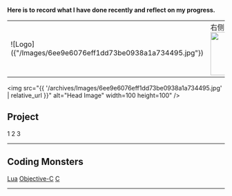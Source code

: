 **Here is to record what I have done recently and reflect on my progress.**


<html>
    <table style="margin-left: auto; margin-right: auto;">
        <tr>
            <td>
                <!--左侧内容-->
                ![Logo]({"/Images/6ee9e6076eff1dd73be0938a1a734495.jpg"})
            </td>
            <td>
                <!--右侧内容-->
                右侧
                <img src="https://i-blog.csdnimg.cn/blog_migrate/53d6a8da336371bcfc206829506d29dd.jpeg" width=100 height=100>
            </td>
        </tr>
    </table>
</html>


<!-- ![Logo]({{"/Images/6ee9e6076eff1dd73be0938a1a734495.jpg"}}) -->
<img src="{{ '/archives/Images/6ee9e6076eff1dd73be0938a1a734495.jpg' | relative_url }}" alt="Head Image" width=100 height=100" />

## Project
1
2
3

- - -
## Coding Monsters

[Lua](https://hackmd.io/@RFmjxcNAR4qh4i-ie-w4RA/Sk__ne9Sgl)
[Objective-C](https://hackmd.io/@RFmjxcNAR4qh4i-ie-w4RA/r1qreZcSgx)
[C](https://hackmd.io/@RFmjxcNAR4qh4i-ie-w4RA/HJ2UeW5rle)

- - -
